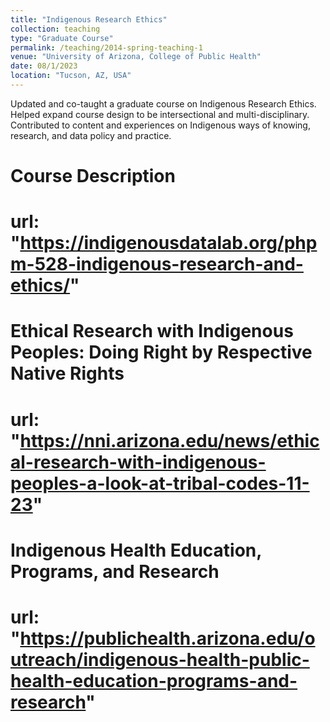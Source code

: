 ```yaml
---
title: "Indigenous Research Ethics"
collection: teaching
type: "Graduate Course"
permalink: /teaching/2014-spring-teaching-1
venue: "University of Arizona, College of Public Health"
date: 08/1/2023
location: "Tucson, AZ, USA"
---
```

Updated and co-taught a graduate course on Indigenous Research Ethics. Helped expand course design to be intersectional and multi-disciplinary. Contributed to content and experiences on Indigenous ways of knowing, research, and data policy and practice. 


Course Description
======
# url: "https://indigenousdatalab.org/phpm-528-indigenous-research-and-ethics/"

Ethical Research with Indigenous Peoples: Doing Right by Respective Native Rights
======
# url: "https://nni.arizona.edu/news/ethical-research-with-indigenous-peoples-a-look-at-tribal-codes-11-23"

Indigenous Health Education, Programs, and Research
======
# url: "https://publichealth.arizona.edu/outreach/indigenous-health-public-health-education-programs-and-research"
